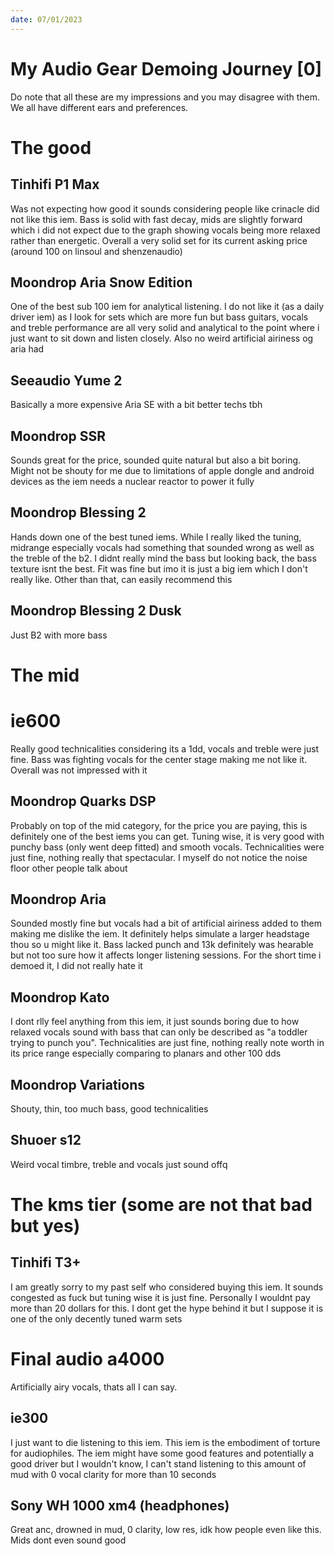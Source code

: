 ```yaml
---
date: 07/01/2023
---
```

# My Audio Gear Demoing Journey [0]
Do note that all these are my impressions and you may disagree with them. We all have different ears and preferences. 

# The good
## Tinhifi P1 Max
Was not expecting how good it sounds considering people like crinacle did not like this iem. Bass is solid with fast decay, mids are slightly forward which i did not expect due to the graph showing vocals being more relaxed rather than energetic. Overall a very solid set for its current asking price (around 100 on linsoul and shenzenaudio)

## Moondrop Aria Snow Edition
One of the best sub 100 iem for analytical listening. I do not like it (as a daily driver iem) as I look for sets which are more fun but bass guitars, vocals and treble performance are all very solid and analytical to the point where i just want to sit down and listen closely. Also no weird artificial airiness og aria had

## Seeaudio Yume 2
Basically a more expensive Aria SE with a bit better techs tbh

## Moondrop SSR
Sounds great for the price, sounded quite natural but also a bit boring. Might not be shouty for me due to limitations of apple dongle and android devices as the iem needs a nuclear reactor to power it fully

## Moondrop Blessing 2
Hands down one of the best tuned iems. While I really liked the tuning, midrange especially vocals had something that sounded wrong as well as the treble of the b2. I didnt really mind the bass but looking back, the bass texture isnt the best. Fit was fine but imo it is just a big iem which I don't really like. Other than that, can easily recommend this

## Moondrop Blessing 2 Dusk
Just B2 with more bass

# The mid
# ie600
Really good technicalities considering its a 1dd, vocals and treble were just fine. Bass was fighting vocals for the center stage making me not like it. Overall was not impressed with it

## Moondrop Quarks DSP
Probably on top of the mid category, for the price you are paying, this is definitely one of the best iems you can get. Tuning wise, it is very good with punchy bass (only went deep fitted) and smooth vocals. Technicalities were just fine, nothing really that spectacular. I myself do not notice the noise floor other people talk about

## Moondrop Aria
Sounded mostly fine but vocals had a bit of artificial airiness added to them making me dislike the iem. It definitely helps simulate a larger headstage thou so u might like it. Bass lacked punch and 13k definitely was hearable but not too sure how it affects longer listening sessions. For the short time i demoed it, I did not really hate it

## Moondrop Kato
I dont rlly feel anything from this iem, it just sounds boring due to how relaxed vocals sound with bass that can only be described as "a toddler trying to punch you". Technicalities are just fine, nothing really note worth in its price range especially comparing to planars and other 100 dds

## Moondrop Variations
Shouty, thin, too much bass, good technicalities 

## Shuoer s12
Weird vocal timbre, treble and vocals just sound offq

# The kms tier (some are not that bad but yes)
## Tinhifi T3+
I am greatly sorry to my past self who considered buying this iem. It sounds congested as fuck but tuning wise it is just fine. Personally I wouldnt pay more than 20 dollars for this. I dont get the hype behind it but I suppose it is one of the only decently tuned warm sets

# Final audio a4000
Artificially airy vocals, thats all I can say. 

## ie300
I just want to die listening to this iem. This iem is the embodiment of torture for audiophiles. The iem might have some good features and potentially a good driver but I wouldn't know, I can't stand listening to this amount of mud with 0 vocal clarity for more than 10 seconds

## Sony WH 1000 xm4 (headphones)
Great anc, drowned in mud, 0 clarity, low res, idk how people even like this. Mids dont even sound good
